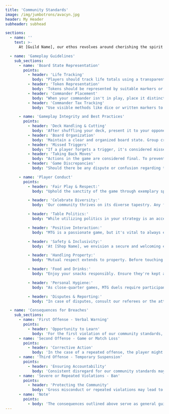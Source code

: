 ```yaml
---
title: 'Community Standards'
image: /img/jumbotrons/avacyn.jpg
header: My Header
subheader: subhead

sections:
  - name: ''
    text: >-
      At [Guild Name], our ethos revolves around cherishing the spirit of Magic: The Gathering. Our community standards are a testament to this belief, crafted meticulously to ensure that every Planeswalker stepping into [Shop Name] feels appreciated, valued, and enthralled by honest competition.

  - name: 'Gameplay Guidelines'
    sub_sections:
      - name: 'Board State Representation'
        points:
          - header: 'Life Tracking'
            body: "Players should track life totals using a transparent and unambiguous method. Pen and paper are recommended as they provide a history of changes, allowing for easy verification. It's crucial to openly communicate with your opponent about life changes, and players should periodically cross-check totals to ensure consistency."
          - header: 'Token Representation'
            body: 'Tokens should be represented by suitable markers or placeholders. Whether using official token cards, card-sized indicators, or distinct objects, they must clearly depict the type, power/toughness, and any status (e.g., tapped/untapped) or effects.'
          - header: 'Commander Placement'
            body: "When your commander isn't in play, place it distinctly outside your main play mat area, such as above your deck or next to your life total tracker. This distinction ensures all players know its current status."
          - header: 'Commander Tax Tracking'
            body: "Use visible methods like dice or written markers to indicate the additional mana cost (tax) required for recasting a commander. Update this tax marker consistently upon each recast and ensure it's prominently visible to all players."

      - name: 'Gameplay Integrity and Best Practices'
        points:
          - header: 'Deck Handling & Cutting'
            body: 'After shuffling your deck, present it to your opponent to cut. The opponent may choose to cut or shuffle the deck lightly. This is a trust-building exercise and a method to ensure fairness in deck randomization.'
          - header: 'Board Organization'
            body: 'Maintain a clear and organized board state. Group creatures, artifacts, enchantments, and other permanents separately so both players can quickly assess the state of the game.'
          - header: 'Missed Triggers'
            body: "If a player forgets a trigger, it's considered missed. For fairness, if the game has progressed beyond the point where the trigger should've been applied, it cannot be retroactively added. The only exception is if all involved players unanimously agree to allow it."
          - header: 'Taking Back Moves'
            body: "Actions in the game are considered final. To prevent misunderstandings and misplays, players are encouraged to verbally communicate their intentions before executing a move. Using phrases like 'I'm considering...' or 'My intention is to...' provides clarity and minimizes potential disputes."
          - header: 'Game Discrepancies'
            body: "Should there be any dispute or confusion regarding the game state, turn order, or any actions taken, it's imperative to approach the matter calmly. The primary goal should be to revert to the most recent mutually agreed-upon state. If players can't come to a consensus, they should seek an impartial ruling from a designated referee or league official."

      - name: 'Player Conduct'
        points:
          - header: 'Fair Play & Respect:'
            body: "Uphold the sanctity of the game through exemplary sportsmanship. Play fair, acknowledge your opponent's efforts, and remember: winning and losing are two sides of the same coin."

          - header: 'Celebrate Diversity:'
            body: 'Our community thrives on its diverse tapestry. Any form of discrimination, hate speech, or prejudice goes against our core values and is strictly prohibited.'

          - header: 'Table Politics:'
            body: "While utilizing politics in your strategy is an accepted part of the game, it's important to maintain a sense of sportsmanship. Excessive or aggressive political maneuvering can detract from the enjoyment of others. Always remember, a game should be fun for everyone at the table. Keep politics in check and approach them with a spirit of fairness and camaraderie."

          - header: 'Positive Interaction:'
            body: "MTG is a passionate game, but it's vital to always engage with respect, avoiding inappropriate language, gestures, or behaviors."

          - header: 'Safety & Inclusivity:'
            body: 'At [Shop Name], we envision a secure and welcoming environment. Harassment, bullying, or any invasion of personal space is strictly off-limits.'

          - header: 'Handling Property:'
            body: "Mutual respect extends to property. Before touching another player's belongings, always seek permission. Treat all cards and accessories with the utmost care."

          - header: 'Food and Drinks:'
            body: "Enjoy your snacks responsibly. Ensure they're kept away from play areas, use closed containers, and be prompt in addressing any mishaps."

          - header: 'Personal Hygiene:'
            body: "As close-quarter games, MTG duels require participants to uphold good personal hygiene, ensuring everyone's comfort."

          - header: 'Disputes & Reporting:'
            body: "In case of disputes, consult our referees or the attentive staff at [Shop Name]. They're committed to ensuring everyone enjoys a harmonious gaming experience."

  - name: 'Consequences for Breaches'
    sub_sections:
      - name: 'First Offense - Verbal Warning'
        points:
          - header: 'Opportunity to Learn'
            body: 'For the first violation of our community standards, players will receive a verbal warning. We view this as a chance to help individuals understand and rectify their behavior.'
      - name: 'Second Offense - Game or Match Loss'
        points:
          - header: 'Corrective Action'
            body: 'In the case of a repeated offense, the player might incur a loss for the ongoing game or match. This serves as a more significant corrective measure.'
      - name: 'Third Offense - Temporary Suspension'
        points:
          - header: 'Ensuring Accountability'
            body: 'Consistent disregard for our community standards may result in a temporary suspension from league events. This step underscores the importance of adhering to our values.'
      - name: 'Severe or Repeated Violations - Ban'
        points:
          - header: 'Protecting the Community'
            body: 'Gross misconduct or repeated violations may lead to an indefinite ban from [Guild Name] events. We reserve this action to ensure the safety and enjoyment of all participants.'
      - name: 'Note'
        points:
          - body: 'The consequences outlined above serve as general guidelines. [Guild Name] maintains the right to determine appropriate actions based on the severity and nature of the offense.'
---
```

